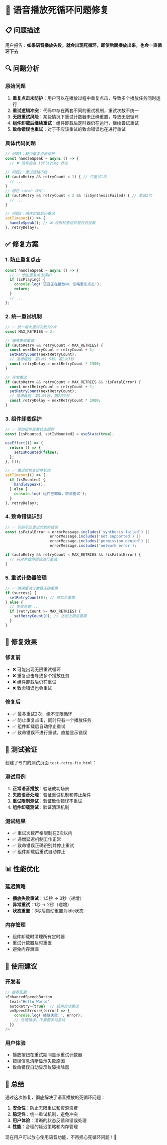 # 🔧 语音播放死循环问题修复

## 📋 问题描述

用户报告：**如果语音播放失败，就会出现死循环，即使后面播放出来，也会一直循环下去**

## 🔍 问题分析

### 原始问题
1. **重复点击未防护**：用户可以在播放过程中重复点击，导致多个播放任务同时运行
2. **重试逻辑冲突**：代码中存在两套不同的重试机制，重试次数不统一
3. **无限重试风险**：某些情况下重试计数器未正确重置，导致无限循环
4. **组件卸载后继续重试**：组件卸载后定时器仍在运行，继续尝试重试
5. **致命错误也重试**：对于不应该重试的致命错误也在进行重试

### 具体代码问题
```typescript
// 问题1：缺少重复点击保护
const handleSpeak = async () => {
  // ❌ 没有检查 isPlaying 状态
  
// 问题2：重试逻辑不统一
if (autoRetry && retryCount < 1) { // 只重试1次
  // ...
}
// 但在 catch 块中：
if (autoRetry && retryCount < 2 && !isSynthesisFailed) { // 重试2次
  // ...
}

// 问题3：组件卸载后仍重试
setTimeout(() => {
  handleSpeak(); // ❌ 没有检查组件是否仍挂载
}, retryDelay);
```

## ✅ 修复方案

### 1. **防止重复点击**
```typescript
const handleSpeak = async () => {
  // ✅ 添加重复点击保护
  if (isPlaying) {
    console.log('语音正在播放中，忽略重复点击');
    return;
  }
  // ...
};
```

### 2. **统一重试机制**
```typescript
// ✅ 统一最大重试次数为2次
const MAX_RETRIES = 2;

// 播放失败重试
if (autoRetry && retryCount < MAX_RETRIES) {
  const nextRetryCount = retryCount + 1;
  setRetryCount(nextRetryCount);
  // 递增延迟：第1次1.5秒，第2次3秒
  const retryDelay = nextRetryCount * 1500;
}

// 异常重试
if (autoRetry && retryCount < MAX_RETRIES && !isFatalError) {
  const nextRetryCount = retryCount + 1;
  setRetryCount(nextRetryCount);
  // 递增延迟：第1次1秒，第2次2秒
  const retryDelay = nextRetryCount * 1000;
}
```

### 3. **组件卸载保护**
```typescript
// ✅ 添加组件挂载状态跟踪
const [isMounted, setIsMounted] = useState(true);

useEffect(() => {
  return () => {
    setIsMounted(false);
  };
}, []);

// ✅ 重试前检查组件状态
setTimeout(() => {
  if (isMounted) {
    handleSpeak();
  } else {
    console.log('组件已卸载，取消重试');
  }
}, retryDelay);
```

### 4. **致命错误识别**
```typescript
// ✅ 识别不应重试的致命错误
const isFatalError = errorMessage.includes('synthesis-failed') || 
                    errorMessage.includes('not supported') ||
                    errorMessage.includes('permission denied') ||
                    errorMessage.includes('network error');

if (autoRetry && retryCount < MAX_RETRIES && !isFatalError) {
  // 只对非致命错误进行重试
}
```

### 5. **重试计数器管理**
```typescript
// ✅ 确保重试计数器正确重置
if (success) {
  setRetryCount(0); // 成功后重置
} else {
  // 失败处理...
  if (retryCount >= MAX_RETRIES) {
    setRetryCount(0); // 达到上限后重置
  }
}
```

## 🎯 修复效果

### 修复前
- ❌ 可能出现无限重试循环
- ❌ 重复点击导致多个播放任务
- ❌ 组件卸载后仍在重试
- ❌ 致命错误也会重试

### 修复后
- ✅ 最多重试2次，绝不无限循环
- ✅ 防止重复点击，同时只有一个播放任务
- ✅ 组件卸载后自动停止重试
- ✅ 致命错误不进行重试，直接显示错误

## 🧪 测试验证

创建了专门的测试页面 `test-retry-fix.html`：

### 测试用例
1. **正常语音播放**：验证成功场景
2. **失败语音处理**：验证重试机制和停止条件
3. **重试限制测试**：验证致命错误不重试
4. **组件卸载测试**：验证清理机制

### 测试结果
- ✅ 重试次数严格限制在2次以内
- ✅ 递增延迟机制工作正常
- ✅ 致命错误正确识别并停止重试
- ✅ 组件卸载后重试自动停止

## 📊 性能优化

### 延迟策略
- **播放失败重试**：1.5秒 → 3秒（递增）
- **异常重试**：1秒 → 2秒（递增）
- **状态重置**：3秒后自动重置为idle状态

### 内存管理
- 组件卸载时清理所有定时器
- 重试计数器及时重置
- 避免内存泄漏

## 🚀 使用建议

### 开发者
```typescript
// 推荐配置
<EnhancedSpeechButton
  text="Hello World"
  autoRetry={true}  // 启用自动重试
  onSpeechError={(error) => {
    console.log('播放失败:', error);
    // 处理错误，不需要手动重试
  }}
/>
```

### 用户体验
- 播放按钮在重试期间显示重试计数器
- 错误信息清晰显示失败原因
- 致命错误自动显示故障排除器

## 📝 总结

通过这次修复，彻底解决了语音播放的死循环问题：

1. **安全性**：防止无限重试和资源浪费
2. **稳定性**：统一重试机制，避免冲突
3. **用户体验**：清晰的状态反馈和错误处理
4. **性能**：合理的延迟策略和内存管理

现在用户可以放心使用语音功能，不再担心死循环问题！🎉
